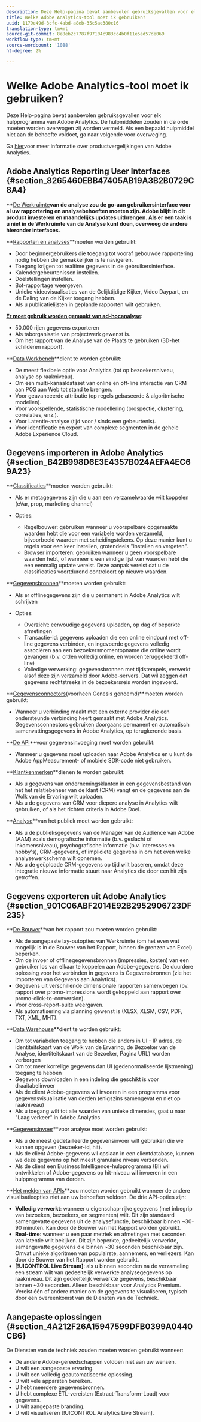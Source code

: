```yaml
---
description: Deze Help-pagina bevat aanbevolen gebruiksgevallen voor elk hulpprogramma van Adobe Analytics. De hulpmiddelen zouden in de orde moeten worden overwogen zij worden vermeld. Als een bepaald hulpmiddel niet aan de behoefte voldoet, ga naar volgende voor overweging.
title: Welke Adobe Analytics-tool moet ik gebruiken?
uuid: 1179e49d-3cfc-4abd-a8eb-35c5ae380c16
translation-type: tm+mt
source-git-commit: 8e8eb2c7787f97104c983cc4b0f11e5ed57de069
workflow-type: tm+mt
source-wordcount: '1088'
ht-degree: 2%

---
```



# Welke Adobe Analytics-tool moet ik gebruiken?

Deze Help-pagina bevat aanbevolen gebruiksgevallen voor elk hulpprogramma van Adobe Analytics. De hulpmiddelen zouden in de orde moeten worden overwogen zij worden vermeld. Als een bepaald hulpmiddel niet aan de behoefte voldoet, ga naar volgende voor overweging.

Ga [hier](/help/admin/c-analytics-product-comparison/analytics-product-comparison.md)voor meer informatie over productvergelijkingen van Adobe Analytics.

## Adobe Analytics Reporting User Interfaces {#section_8265460EBB47405AB19A3B2B0729C8A4}

**[De Werkruimte](/help/analyze/analysis-workspace/home.md)**van de analyse zou de go-aan gebruikersinterface voor al uw rapportering en analysebehoeften moeten zijn. Adobe blijft in dit product investeren en maandelijks updates uitbrengen. Als er een taak is u niet in de Werkruimte van de Analyse kunt doen, overweeg de andere hieronder interfaces.**

**[Rapporten en analyses](/help/analyze/reports-analytics/overview/report-overview.md)**moeten worden gebruikt:

* Door beginnergebruikers die toegang tot vooraf gebouwde rapportering nodig hebben die gemakkelijker is te navigeren.
* Toegang krijgen tot realtime gegevens in de gebruikersinterface.
* Kalendergebeurtenissen instellen.
* Doelstellingen instellen.
* Bot-rapportage weergeven.
* Unieke videovisualisaties van de Gelijktijdige Kijker, Video Daypart, en de Daling van de Kijker toegang hebben.
* Als u publicatielijsten in geplande rapporten wilt gebruiken.

**[Er moet gebruik worden gemaakt van ad-hocanalyse](/help/analyze/ad-hoc-analysis/adhoc-home.md)**:

* 50.000 rijen gegevens exporteren
* Als taborganisatie van projectwerk gewenst is.
* Om het rapport van de Analyse van de Plaats te gebruiken (3D-het schilderen rapport).

**[Data Workbench](https://docs.adobe.com/content/help/en/data-workbench/using/home.html)**dient te worden gebruikt:

* De meest flexibele optie voor Analytics (tot op bezoekersniveau, analyse op raakniveau).
* Om een multi-kanaaldataset van online en off-line interactie van CRM aan POS aan Web tot stand te brengen.
* Voor geavanceerde attributie (op regels gebaseerde &amp; algoritmische modellen).
* Voor voorspellende, statistische modellering (prospectie, clustering, correlaties, enz.).
* Voor Latentie-analyse (tijd voor / sinds een gebeurtenis).
* Voor identificatie en export van complexe segmenten in de gehele Adobe Experience Cloud.

## Gegevens importeren in Adobe Analytics {#section_B42B998D6E3E4357B024AEFA4EC69A23}

**[Classificaties](/help/components/c-classifications2/c-classifications.md)**moeten worden gebruikt:

* Als er metagegevens zijn die u aan een verzamelwaarde wilt koppelen (eVar, prop, marketing channel)
* Opties:

   * Regelbouwer: gebruiken wanneer u voorspelbare opgemaakte waarden hebt die voor een variabele worden verzameld, bijvoorbeeld waarden met scheidingstekens. Op deze manier kunt u regels voor een keer instellen, grotendeels &quot;instellen en vergeten&quot;.
   * Browser importeren: gebruiken wanneer u geen voorspelbare waarden hebt, of wanneer u een eindige lijst van waarden hebt die een eenmalig update vereist. Deze aanpak vereist dat u de classificaties voortdurend controleert op nieuwe waarden.

**[Gegevensbronnen](/help/import/c-data-sources/datasrc-home.md)**moeten worden gebruikt:

* Als er offlinegegevens zijn die u permanent in Adobe Analytics wilt schrijven
* Opties:

   * Overzicht: eenvoudige gegevens uploaden, op dag of beperkte afmetingen
   * Transactie-id: gegevens uploaden die een online eindpunt met off-line gegevens verbinden, en ingevoerde gegevens volledig associëren aan een bezoekersmomentopname die online wordt gevangen (b.v. orden volledig online, en worden teruggekeerd off-line)
   * Volledige verwerking: gegevensbronnen met tijdstempels, verwerkt alsof deze zijn verzameld door Adobe-servers. Dat wil zeggen dat gegevens rechtstreeks in de bezoekersreis worden ingevoerd.

**[Gegevensconnectors](https://www.adobeexchange.com/experiencecloud.html)(voorheen Genesis genoemd)**moeten worden gebruikt:

* Wanneer u verbinding maakt met een externe provider die een ondersteunde verbinding heeft gemaakt met Adobe Analytics. Gegevensconnectors gebruiken doorgaans permanent en automatisch samenvattingsgegevens in Adobe Analytics, op terugkerende basis.

**[De API](/help/import/c-data-insertion-api/c-data-insertion-api.md)**voor gegevensinvoeging moet worden gebruikt:

* Wanneer u gegevens moet uploaden naar Adobe Analytics en u kunt de Adobe AppMeasurement- of mobiele SDK-code niet gebruiken.

**[Klantkenmerken](/help/components/c-variables/dimensionslist/reports-customer-attributes.md)**dienen te worden gebruikt:

* Als u gegevens van ondernemingsklanten in een gegevensbestand van het het relatiebeheer van de klant (CRM) vangt en de gegevens aan de Wolk van de Ervaring wilt uploaden.
* Als u de gegevens van CRM voor diepere analyse in Analytics wilt gebruiken, of als het richten criteria in Adobe Doel.

**[Analyse](/help/integrate/c-audience-analytics/mc-audiences-aam.md)**van het publiek moet worden gebruikt:

* Als u de publieksgegevens van de Manager van de Audience van Adobe (AAM) zoals demografische informatie (b.v. geslacht of inkomensniveau), psychografische informatie (b.v. interesses en hobby&#39;s), CRM-gegevens, of impliciete gegevens in om het even welke analysewerkschema wilt opnemen.
* Als u de geüploade CRM-gegevens op tijd wilt baseren, omdat deze integratie nieuwe informatie stuurt naar Analytics die door een hit zijn getroffen.

## Gegevens exporteren uit Adobe Analytics {#section_901C06ABF2014E92B2952906723DF235}

**[De Bouwer](/help/analyze/report-builder/home.md)**van het rapport zou moeten worden gebruikt:

* Als de aangepaste lay-outopties van Werkruimte (om het even wat mogelijk is in de Bouwer van het Rapport, binnen de grenzen van Excel) beperken.
* Om de invoer of offlinegegevensbronnen (impressies, kosten) van een gebruiker los van elkaar te koppelen aan Adobe-gegevens. De duurdere oplossing voor het verbinden in gegevens is Gegevensbronnen (zie het Importeren van Gegevens aan Analytics).
* Gegevens uit verschillende dimensionale rapporten samenvoegen (bv. rapport over promo-impressions wordt gekoppeld aan rapport over promo-click-to-conversion).
* Voor cross-report-suite weergaven.
* Als automatisering via planning gewenst is (XLSX, XLSM, CSV, PDF, TXT, XML, MHT).

**[Data Warehouse](/help/export/data-warehouse/data-warehouse.md)**dient te worden gebruikt:

* Om tot variabelen toegang te hebben die anders in UI - IP adres, de identiteitskaart van de Wolk van de Ervaring, de Bezoeker van de Analyse, identiteitskaart van de Bezoeker, Pagina URL) worden verborgen
* Om tot meer korrelige gegevens dan UI (gedenormaliseerde lijstmening) toegang te hebben
* Gegevens downloaden in een indeling die geschikt is voor draaitabelinvoer
* Als de client Adobe-gegevens wil invoeren in een programma voor gegevensvisualisatie van derden (enigszins samengevat en niet op raakniveau)
* Als u toegang wilt tot alle waarden van unieke dimensies, gaat u naar &quot;Laag verkeer&quot; in Adobe Analytics

**[Gegevensinvoer](/help/export/analytics-data-feed/c-df-contents/datafeeds-contents.md)**voor analyse moet worden gebruikt:

* Als u de meest gedetailleerde gegevensinvoer wilt gebruiken die we kunnen opgeven (bezoeker-id, hit).
* Als de client Adobe-gegevens wil opslaan in een clientdatabase, kunnen we deze gegevens op het meest granulaire niveau verzenden.
* Als de client een Business Intelligence-hulpprogramma (BI) wil ontwikkelen of Adobe-gegevens op hit-niveau wil invoeren in een hulpprogramma van derden.

**[Het melden van APIs](https://www.adobe.io/apis/experiencecloud/analytics/docs.html#!AdobeDocs/analytics-2.0-apis/master/reporting-guide.md)**zou moeten worden gebruikt wanneer de andere visualisatieopties niet aan uw behoeften voldoen. De drie API-opties zijn:

* **Volledig verwerkt**: wanneer u eigenschap-rijke gegevens (met inbegrip van bezoeken, bezoekers, en segmenten) wilt. Dit zijn standaard samengevatte gegevens uit de analysefunctie, beschikbaar binnen ~30-90 minuten. Kan door de Bouwer van het Rapport worden gebruikt.
* **Real-time**: wanneer u een paar metriek en afmetingen met seconden van latentie wilt bekijken. Dit zijn beperkte, gedeeltelijk verwerkte, samengevatte gegevens die binnen ~30 seconden beschikbaar zijn. Omvat unieke algoritmen van populairste, aannemers, en verliezers. Kan door de Bouwer van het Rapport worden gebruikt.
* **[!UICONTROL Live Stream]**: als u binnen seconden na de verzameling een stream wilt van gedeeltelijk verwerkte analysegegevens op raakniveau. Dit zijn gedeeltelijk verwerkte gegevens, beschikbaar binnen ~30 seconden. Alleen beschikbaar voor Analytics Premium. Vereist één of andere manier om de gegevens te visualiseren, typisch door een overeenkomst van de Diensten van de Techniek.

## Aangepaste oplossingen {#section_4A212F26A15947599DFB0399A0440CB6}

De Diensten van de techniek zouden moeten worden gebruikt wanneer:

* De andere Adobe-gereedschappen voldoen niet aan uw wensen.
* U wilt een aangepaste ervaring.
* U wilt een volledig geautomatiseerde oplossing.
* U wilt vele apparaten bereiken.
* U hebt meerdere gegevensbronnen.
* U hebt complexe ETL-vereisten (Extract-Transform-Load) voor gegevens.
* U wilt aangepaste branding.
* U wilt visualiseren [!UICONTROL Analytics Live Stream].
